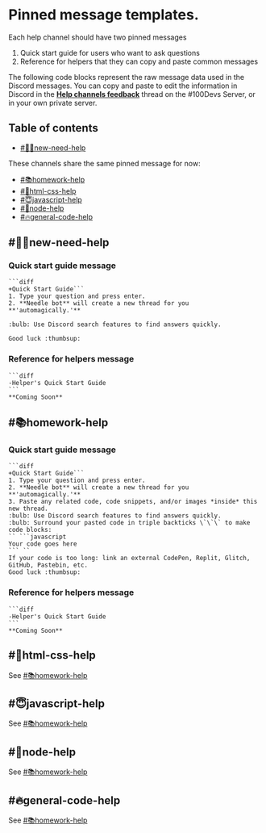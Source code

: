 # Pinned message templates.

Each help channel should have two pinned messages
1. Quick start guide for users who want to ask questions
2. Reference for helpers that they can copy and paste common messages

The following code blocks represent the raw message data used in the Discord messages. You can copy and paste to edit the information in Discord in the [**Help channels feedback**](https://discordapp.com/channels/735923219315425401/1003734460291887195) thread on the #100Devs Server, or in your own private server.

## Table of contents
* [#👋🏽new-need-help](#new-need-help)

These channels share the same pinned message for now:
* [#📚homework-help](#homework-help)
* [#🤬html-css-help](#html-css-help)
* [#😇javascript-help](#javascript-help)
* [#👑node-help](#node-help)
* [#🔥general-code-help](#general-code-help)

## #👋🏽new-need-help
### Quick start guide message
````
```diff
+Quick Start Guide```
1. Type your question and press enter.
2. **Needle bot** will create a new thread for you **'automagically.'**

:bulb: Use Discord search features to find answers quickly.

Good luck :thumbsup:
````
### Reference for helpers message
````
```diff
-Helper's Quick Start Guide
```
**Coming Soon**
````

## #📚homework-help
### Quick start guide message
````
```diff
+Quick Start Guide```
1. Type your question and press enter.
2. **Needle bot** will create a new thread for you **'automagically.'**
3. Paste any related code, code snippets, and/or images *inside* this new thread.
:bulb: Use Discord search features to find answers quickly.
:bulb: Surround your pasted code in triple backticks \`\`\` to make code blocks:
`` ```javascript
Your code goes here
``` ``
If your code is too long: link an external CodePen, Replit, Glitch, GitHub, Pastebin, etc. 
Good luck :thumbsup:
````
### Reference for helpers message
````
```diff
-Helper's Quick Start Guide
```
**Coming Soon**
````

## #🤬html-css-help
See [#📚homework-help](#homework-help)

## #😇javascript-help
See [#📚homework-help](#homework-help)

## #👑node-help
See [#📚homework-help](#homework-help)

## #🔥general-code-help 
See [#📚homework-help](#homework-help)
